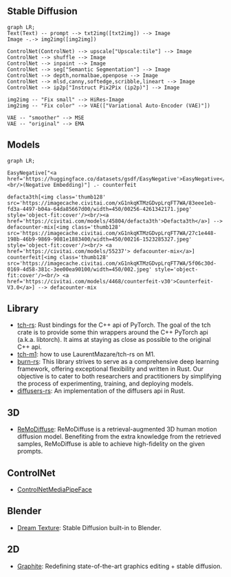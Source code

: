 ## Stable Diffusion

```mermaid
graph LR;
Text(Text) -- prompt --> txt2img([txt2img]) --> Image
Image -.-> img2img([img2img])

ControlNet(ControlNet) --> upscale["Upscale:tile"] --> Image
ControlNet --> shuffle --> Image
ControlNet --> inpaint --> Image
ControlNet --> seg["Semantic Segmentation"] --> Image
ControlNet --> depth,normalbae,openpose --> Image
ControlNet --> mlsd,canny,softedge,scribble,lineart --> Image
ControlNet --> ip2p["Instruct Pix2Pix (ip2p)"] --> Image

img2img -- "Fix small" --> HiRes-Image
img2img -- "Fix color" --> VAE(["Variational Auto-Encoder (VAE)"])

VAE -- "smoother" --> MSE
VAE -- "original" --> EMA
```

## Models

```mermaid
graph LR;

EasyNegative["<a href='https://huggingface.co/datasets/gsdf/EasyNegative'>EasyNegative</a><br/>(Negative Embedding)"] .- counterfeit

defacta3th[<img class='thumb128' src='https://imagecache.civitai.com/xG1nkqKTMzGDvpLrqFT7WA/83eee1eb-fd3a-4497-b04a-64da85667d00/width=450/00256-4261342171.jpeg' style='object-fit:cover'/><br/><a href='https://civitai.com/models/45804/defacta3th'>Defacta3th</a>] --> defacounter-mix[<img class='thumb128' src='https://imagecache.civitai.com/xG1nkqKTMzGDvpLrqFT7WA/27c1e448-198b-46b9-9869-9081e1883400/width=450/00216-1523285327.jpeg' style='object-fit:cover'/><br/> <a href='https://civitai.com/models/55237'> defacounter-mix</a>]
counterfeit[<img class='thumb128' src='https://imagecache.civitai.com/xG1nkqKTMzGDvpLrqFT7WA/5f06c30d-0169-4d58-381c-3ee00ea90100/width=450/002.jpeg' style='object-fit:cover'/><br/> <a href='https://civitai.com/models/4468/counterfeit-v30'>Counterfeit-V3.0</a>] --> defacounter-mix
```

## Library

- [tch-rs](https://github.com/LaurentMazare/tch-rs): Rust bindings for the C++ api of PyTorch. The goal of the tch crate is to provide some thin wrappers around the C++ PyTorch api (a.k.a. libtorch). It aims at staying as close as possible to the original C++ api.
- [tch-m1](https://github.com/ssoudan/tch-m1): how to use LaurentMazare/tch-rs on M1.
- [burn-rs](https://burn-rs.github.io/): This library strives to serve as a comprehensive deep learning framework, offering exceptional flexibility and written in Rust. Our objective is to cater to both researchers and practitioners by simplifying the process of experimenting, training, and deploying models.
- [diffusers-rs](https://github.com/LaurentMazare/diffusers-rs): An implementation of the diffusers api in Rust.

## 3D

- [ReMoDiffuse](https://mingyuan-zhang.github.io/projects/ReMoDiffuse.html): ReMoDiffuse is a retrieval-augmented 3D human motion diffusion model. Benefiting from the extra knowledge from the retrieved samples, ReMoDiffuse is able to achieve high-fidelity on the given prompts.

## ControlNet

- [ControlNetMediaPipeFace](https://huggingface.co/spaces/CrucibleAI/ControlNetMediaPipeFaceSD21)

## Blender

- [Dream Texture](https://github.com/carson-katri/dream-textures): Stable Diffusion built-in to Blender.

## 2D

- [Graphite](https://github.com/GraphiteEditor/Graphite): Redefining state-of-the-art graphics editing + stable diffusion.
